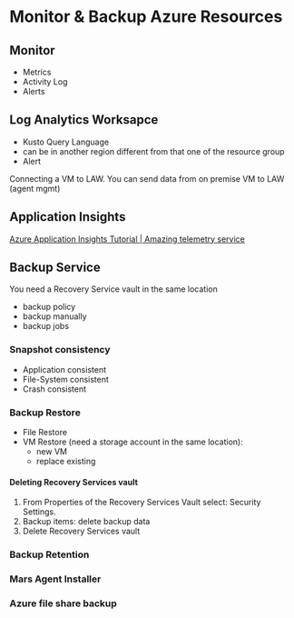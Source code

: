 # Monitor & Backup Azure Resources

## Monitor
- Metrics
- Activity Log
- Alerts
## Log Analytics Worksapce
- Kusto Query Language
- can be in another region different from that one of the resource group
- Alert

Connecting a VM to LAW.
You can send data from on premise VM to LAW (agent mgmt)


## Application Insights
[Azure Application Insights Tutorial | Amazing telemetry service](https://www.youtube.com/watch?v=A0jAeGf2zUQ&t=541s)

## Backup Service
You need a Recovery Service vault in the same location
- backup policy
- backup manually
- backup jobs
### Snapshot consistency
- Application consistent
- File-System consistent
- Crash consistent

### Backup Restore
- File Restore
- VM Restore (need a storage account in the same location):
    - new VM
    - replace existing
#### Deleting Recovery Services vault
<ol>
<li>From Properties of the Recovery Services Vault select: Security Settings.</li>
<li>Backup items: delete backup data</li>
<li>Delete Recovery Services vault</li>
</ol>

### Backup Retention
### Mars Agent Installer
### Azure file share backup